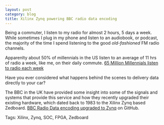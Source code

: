 ```yaml
---
layout: post
category: blog
title: Xilinx Zynq powering BBC radio data encoding
---
```


Being a commuter, I listen to my radio for almost 2 hours, 5 days a week. While sometimes I plug in my phone and listen to an audiobook, or podcast, the majority of the time I spend listening to the good *old-fashioned* FM radio channels. 

Apparenlty about 50% of millennials in the US listen to an average of 11 hrs of radio a week, like me, on their daily commute. [65 Million Millennials listen to radio each week](http://www.billboard.com/biz/articles/news/digital-and-mobile/5908249/65-million-millennials-listen-to-radio-each-week-study)

Have you ever considered what happens behind the scenes to delivery data directly to your car?

The BBC in the UK have provided some insight into some of the signals and systems that provide this service and how they recently upgraded their existing hardware, which dated back to 1983 to the Xilinx Zynq based Zedboard.
[BBC Radio Data encoding upgraded to Zynq](http://www.bbc.co.uk/rd/blog/2016-01-35-million-people-didnt-notice-a-thing-dot-dot-dot) on GitHub.

Tags:
Xilinx, Zynq, SOC, FPGA, Zedboard

